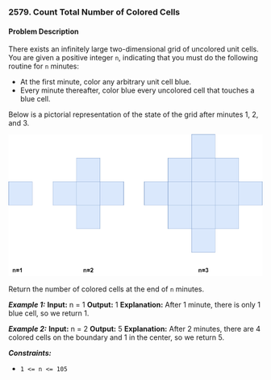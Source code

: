 ### 2579. Count Total Number of Colored Cells

#### Problem Description

There exists an infinitely large two-dimensional grid of uncolored unit cells. You are given a positive integer `n`, indicating that you must do the following routine for `n` minutes:

- At the first minute, color any arbitrary unit cell blue.
- Every minute thereafter, color blue every uncolored cell that touches a blue cell.

Below is a pictorial representation of the state of the grid after minutes 1, 2, and 3.

![alt text](image.png)

Return the number of colored cells at the end of `n` minutes.

***Example 1:*** 
**Input:**  n = 1
**Output:**  1
**Explanation:** After 1 minute, there is only 1 blue cell, so we return 1.

***Example 2:*** 
**Input:**  n = 2
**Output:**  5
**Explanation:** After 2 minutes, there are 4 colored cells on the boundary and 1 in the center, so we return 5. 
 

***Constraints:*** 
- `1 <= n <= 105`